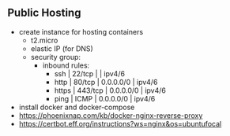 ## Public Hosting

- create instance for hosting containers
    - t2.micro
    - elastic IP (for DNS)
    - security group:
        - inbound rules:
            - ssh   | 22/tcp    | <dev ip>  | ipv4/6
            - http  | 80/tcp    | 0.0.0.0/0 | ipv4/6
            - https | 443/tcp   | 0.0.0.0/0 | ipv4/6
            - ping  | ICMP      | 0.0.0.0/0 | ipv4/6
- install docker and docker-compose
- https://phoenixnap.com/kb/docker-nginx-reverse-proxy
- https://certbot.eff.org/instructions?ws=nginx&os=ubuntufocal